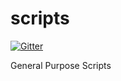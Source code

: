 # scripts

[![Gitter](https://badges.gitter.im/Join%20Chat.svg)](https://gitter.im/fehmicansaglam/scripts?utm_source=badge&utm_medium=badge&utm_campaign=pr-badge&utm_content=badge)

General Purpose Scripts
